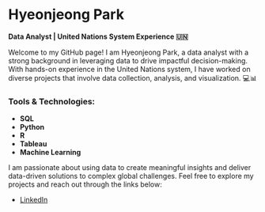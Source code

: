 # Hyeonjeong Park

**Data Analyst | United Nations System Experience 🇺🇳**

Welcome to my GitHub page! I am Hyeonjeong Park, a data analyst with a strong background in leveraging data to drive impactful decision-making. With hands-on experience in the United Nations system, I have worked on diverse projects that involve data collection, analysis, and visualization. 💻📊

### Tools & Technologies:
- **SQL**
- **Python**
- **R**
- **Tableau**
- **Machine Learning**

I am passionate about using data to create meaningful insights and deliver data-driven solutions to complex global challenges. Feel free to explore my projects and reach out through the links below:


- [LinkedIn](https://www.linkedin.com/in/hyeonjeong-park-8a8a01197/)
